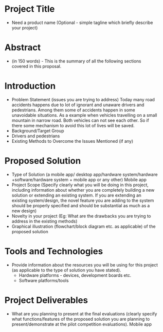 # Project Title
* Need a product name (Optional - simple tagline which briefly describe your project)

# Abstract
* (in 150 words) - This is the summary of all the following sections covered in this proposal.


# Introduction 
* Problem Statement (issues you are trying to address)
Today many road accidents happens due to lot of ignorant and unaware drivers and pedestrians. Among them some of accidents happen in some unavoidable situations. As a example when vehicles travelling on a small mountain in narrow road. Both vehicles can not see each other. So if there some mechanism to avoid this lot of lives will be saved. 
* Background/Target Group
* Drivers and pedestrians
* Existing Methods to Overcome the Issues Mentioned (if any)


# Proposed Solution
* Type of Solution (a mobile app/ desktop app/hardware system/hardware +software/hardware system + mobile app or any other)
	Mobile app
* Project Scope (Specify clearly what you will be doing in this project, including information about whether you are completely building a new solution or extending an existing system. If you are extending an existing system/design, the novel feature you are adding to the system should be properly specified and should be substantial as much as a new design)
* Novelty in your project (Eg: What are the drawbacks you are trying to address in the existing methods)
* Graphical illustration (flowchart/block diagram etc. as applicable) of the proposed solution


# Tools and Technologies 
* Provide information about the resources you will be using for this project (as applicable to the type of solution you have stated).
  * Hardware platforms - devices, development boards etc.
  * Software platforms/tools


# Project Deliverables
* What are you planning to present at the final evaluations (clearly specify what functions/features of the proposed solution you are planning to present/demonstrate at the pilot competition evaluations).
  Mobile app

